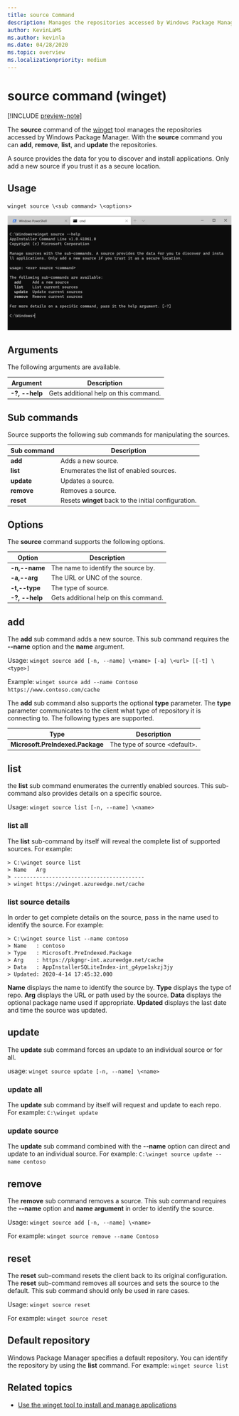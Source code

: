 ```yaml
---
title: source Command
description: Manages the repositories accessed by Windows Package Manager.
author: KevinLaMS
ms.author: kevinla
ms.date: 04/28/2020
ms.topic: overview
ms.localizationpriority: medium
---
```


# source command (winget)

[!INCLUDE [preview-note](../../includes/package-manager-preview.md)]

The **source** command of the [winget](index.md) tool manages the repositories accessed by Windows Package Manager. With the **source** command you can **add**, **remove**, **list**, and **update** the repositories.

A source provides the data for you to discover and install applications. Only add a new source if you trust it as a secure location.

## Usage

`winget source \<sub command> \<options>`

![Source image](images\source.png)

## Arguments

The following arguments are available.

| Argument  | Description |
|--------------|-------------|
| **-?, --help** |  Gets additional help on this command. |

## Sub commands

Source supports the following sub commands for manipulating the sources.

| Sub command  | Description |
|--------------|-------------|
|  **add** |  Adds a new source. |
|  **list** | Enumerates the list of enabled sources. |
|  **update** | Updates a source. |
|  **remove** | Removes a source. |
|  **reset** | Resets **winget** back to the initial configuration.  |

## Options

The  **source** command supports the following options.

| Option  | Description |
|--------------|-------------|
|  **-n,--name** | The name to identify the source by. |
|  **-a,--arg** | The URL or UNC of the source. |
|  **-t,--type** | The type of source. |
| **-?, --help** |  Gets additional help on this command. |

## add

The **add** sub command adds a new source. This sub command requires the **--name** option and the **name** argument.

Usage: `winget source add [-n, --name] \<name> [-a] \<url> [[-t] \<type>]`

Example:  `winget source add --name Contoso  https://www.contoso.com/cache`

The **add** sub command also supports the optional **type** parameter. The **type** parameter communicates to the client what type of repository it is connecting to. The following types are supported.

| Type  | Description |
|--------------|-------------|
| **Microsoft.PreIndexed.Package** | The type of source \<default>. |

## list

the **list** sub command enumerates the currently enabled sources. This sub-command also provides details on a specific source.

Usage: `winget source list [-n, --name] \<name>`

### list all

The **list** sub-command by itself will reveal the complete list of supported sources. For example:

```CMD
> C:\winget source list
> Name   Arg
> -----------------------------------------
> winget https://winget.azureedge.net/cache

```

### list source details

In order to get complete details on the source, pass in the name used to identify the source. For example:

```CMD
> C:\winget source list --name contoso  
> Name   : contoso  
> Type   : Microsoft.PreIndexed.Package  
> Arg    : https://pkgmgr-int.azureedge.net/cache  
> Data   : AppInstallerSQLiteIndex-int_g4ype1skzj3jy  
> Updated: 2020-4-14 17:45:32.000
```

**Name** displays the name to identify the source by.
**Type** displays the type of repo.
**Arg** displays the URL or path used by the source.
**Data** displays the optional package name used if appropriate.
**Updated** displays the last date and time the source was updated.

## update

The **update** sub command forces an update to an individual source or for all.

usage: `winget source update [-n, --name] \<name>`

### update all

The **update** sub command by itself will request and update to each repo. For example: `C:\winget update`

### update source

The **update** sub command combined with the **--name** option can direct and update to an individual source. For example:  `C:\winget source update --name contoso`

## remove

The **remove** sub command removes a source. This sub command requires the **--name** option and **name argument** in order to identify the source.

Usage: `winget source add [-n, --name] \<name>`

For example: `winget source remove --name Contoso`

## reset

The **reset** sub-command resets the client back to its original configuration. The **reset** sub-command removes all sources and sets the source to the default. This sub command should only be used in rare cases.

Usage: `winget source reset`

For example: `winget source reset`

## Default repository

Windows Package Manager specifies a default repository. You can identify the repository by using the **list** command. For example: `winget source list`

## Related topics

* [Use the winget tool to install and manage applications](index.md)
